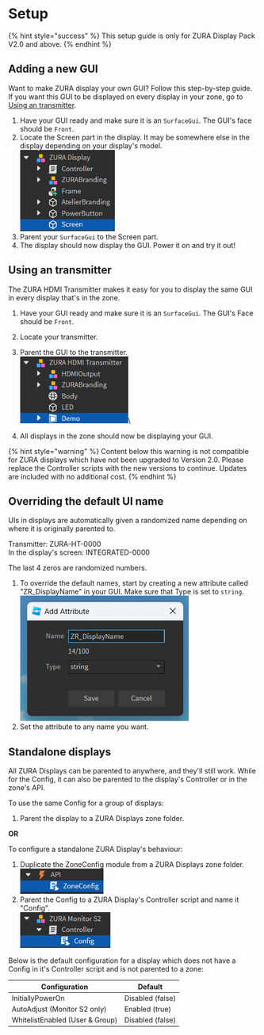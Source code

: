# Setup

{% hint style="success" %}
This setup guide is only for ZURA Display Pack V2.0 and above.
{% endhint %}

## Adding a new GUI

Want to make ZURA display your own GUI? Follow this step-by-step guide. If you want this GUI to be displayed on every display in your zone, go to [Using an transmitter](setup.md#using-an-transmitter).

1. Have your GUI ready and make sure it is an `SurfaceGui`. The GUI's face should be `Front`.
2. Locate the Screen part in the display. It may be somewhere else in the display depending on your display's model.\
   ![](<../.gitbook/assets/image (13).png>)
3. Parent your `SurfaceGui` to the Screen part.
4. The display should now display the GUI. Power it on and try it out!

## Using an transmitter

The ZURA HDMI Transmitter makes it easy for you to display the same GUI in every display that's in the zone.

1. Have your GUI ready and make sure it is an `SurfaceGui`. The GUI's Face should be `Front`.
2. Locate your transmitter.
3. Parent the GUI to the transmitter. \
   ![](<../.gitbook/assets/image (14).png>)\

4. All displays in the zone should now be displaying your GUI.

{% hint style="warning" %}
Content below this warning is not compatible for ZURA displays which have not been upgraded to Version 2.0. Please replace the Controller scripts with the new versions to continue. Updates are included with no additional cost.
{% endhint %}

## Overriding the default UI name

UIs in displays are automatically given a randomized name depending on where it is originally parented to.

Transmitter: ZURA-HT-0000\
In the display's screen: INTEGRATED-0000

The last 4 zeros are randomized numbers.

1. To override the default names, start by creating a new attribute called "ZR\_DisplayName" in your GUI. Make sure that Type is set to `string`.\
   ![](<../.gitbook/assets/image (15).png>)
2. Set the attribute to any name you want.

## Standalone displays

All ZURA Displays can be parented to anywhere, and they'll still work. While for the Config, it can also be parented to the display's Controller or in the zone's API.

To use the same Config for a group of displays:

1. Parent the display to a ZURA Displays zone folder.

**OR**

To configure a standalone ZURA Display's behaviour:

1. Duplicate the ZoneConfig module from a ZURA Displays zone folder.\
   ![](<../.gitbook/assets/image (3).png>)
2. Parent the Config to a ZURA Display's Controller script and name it "Config".\
   ![](<../.gitbook/assets/image (4).png>)

Below is the default configuration for a display which does not have a Config in it's Controller script and is not parented to a zone:

| Configuration                   | Default          |
| ------------------------------- | ---------------- |
| InitiallyPowerOn                | Disabled (false) |
| AutoAdjust (Monitor S2 only)    | Enabled (true)   |
| WhitelistEnabled (User & Group) | Disabled (false) |

